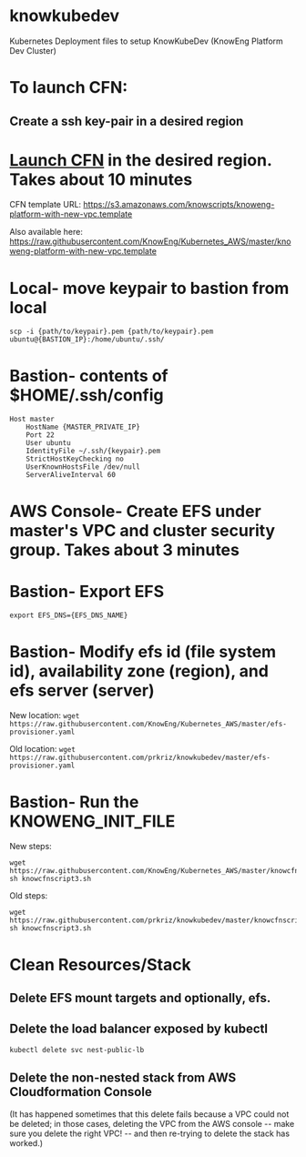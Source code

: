 # knowkubedev
Kubernetes Deployment files to setup KnowKubeDev (KnowEng Platform Dev Cluster)

# To launch CFN:

## Create a ssh key-pair in a desired region
# [Launch CFN](https://us-west-2.console.aws.amazon.com/cloudformation/home?region=us-west-1#/stacks/new?stackName=KnowEnG-Platform&templateURL=https://s3.amazonaws.com/knowscripts/knoweng-platform-with-new-vpc.template) in the desired region. Takes about 10 minutes

CFN template URL: https://s3.amazonaws.com/knowscripts/knoweng-platform-with-new-vpc.template

Also available here: https://raw.githubusercontent.com/KnowEng/Kubernetes_AWS/master/knoweng-platform-with-new-vpc.template

# Local- move keypair to bastion from local
`scp -i {path/to/keypair}.pem {path/to/keypair}.pem ubuntu@{BASTION_IP}:/home/ubuntu/.ssh/`

# Bastion- contents of $HOME/.ssh/config
```
Host master
    HostName {MASTER_PRIVATE_IP}
    Port 22
    User ubuntu
    IdentityFile ~/.ssh/{keypair}.pem
    StrictHostKeyChecking no
    UserKnownHostsFile /dev/null
    ServerAliveInterval 60
```

# AWS Console- Create EFS under master's VPC and cluster security group. Takes about 3 minutes

# Bastion- Export EFS
`export EFS_DNS={EFS_DNS_NAME}`

# Bastion- Modify efs id (file system id), availability zone (region), and efs server (server)
New location:
`wget https://raw.githubusercontent.com/KnowEng/Kubernetes_AWS/master/efs-provisioner.yaml`

Old location:
`wget https://raw.githubusercontent.com/prkriz/knowkubedev/master/efs-provisioner.yaml`

# Bastion- Run the KNOWENG_INIT_FILE
New steps:
```
wget https://raw.githubusercontent.com/KnowEng/Kubernetes_AWS/master/knowcfnscript3.sh
sh knowcfnscript3.sh
```

Old steps:
```
wget https://raw.githubusercontent.com/prkriz/knowkubedev/master/knowcfnscript3.sh
sh knowcfnscript3.sh
```

# Clean Resources/Stack

## Delete EFS mount targets and optionally, efs.

## Delete the load balancer exposed by kubectl
`kubectl delete svc nest-public-lb`

## Delete the non-nested stack from AWS Cloudformation Console
(It has happened sometimes that this delete fails because a VPC could
not be deleted; in those cases, deleting the VPC from the AWS console --
make sure you delete the right VPC! -- and then re-trying to delete
the stack has worked.)
